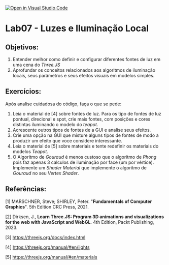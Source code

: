 [![Open in Visual Studio Code](https://classroom.github.com/assets/open-in-vscode-718a45dd9cf7e7f842a935f5ebbe5719a5e09af4491e668f4dbf3b35d5cca122.svg)](https://classroom.github.com/online_ide?assignment_repo_id=11256734&assignment_repo_type=AssignmentRepo)
# Lab07 - Luzes e Iluminação Local

## Objetivos:

1. Entender melhor como definir e configurar diferentes fontes de luz em uma cena do *Three.JS*
2. Aprofundar os conceitos relacionados aos algoritmos de iluminação locais, seus parâmetros e seus efeitos visuais em modelos simples. 

## Exercícios:

Após analise cuidadosa do código, faça o que se pede:

1. Leia o material de [4] sobre fontes de luz. Para os tipo de fontes de luz pontual, direcional e spot, crie mais fontes, com posições e cores distintas iluminando o modelo do *teapot*. 
2. Acrescente outros tipos de fontes de a GUI e analise seus efeitos.
3. Crie uma opção na GUI que misture alguns tipos de fontes de modo a produzir um efeito que voce considere interessante. 
4. Leia o material de [5] sobre materiais e tente redefinir os materiais do modelos *Teapot*.
5. O Algoritmo de *Gouraud* é menos custoso que o algoritmo de *Phong* pois faz apenas 3 calculos de iluminação por face (um por vértice). Implemente um *Shader Material* que implemente o algoritmo de *Gouraud* no seu *Vertex Shader*.

## Referências:

[1] MARSCHNER, Steve; SHIRLEY, Peter. "**Fundamentals of Computer Graphics**". 5th Edition CRC Press, 2021.

[2] Dirksen, J., **Learn Three.JS: Program 3D animations and visualizations for the web with JavaScript and WebGL**. 4th Edition, Packt Publishing, 2023.

[3] https://threejs.org/docs/index.html

[4] https://threejs.org/manual/#en/lights

[5] https://threejs.org/manual/#en/materials
